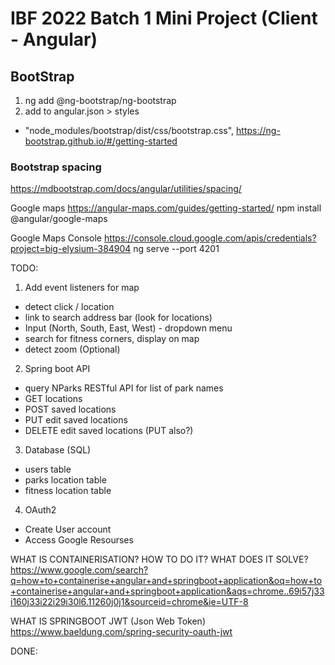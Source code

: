 # IBF 2022 Batch 1 Mini Project (Client - Angular)

## BootStrap
1. ng add @ng-bootstrap/ng-bootstrap
2. add to angular.json > styles
- "node_modules/bootstrap/dist/css/bootstrap.css",
https://ng-bootstrap.github.io/#/getting-started
### Bootstrap spacing
https://mdbootstrap.com/docs/angular/utilities/spacing/


Google maps
https://angular-maps.com/guides/getting-started/
npm install @angular/google-maps

Google Maps Console
https://console.cloud.google.com/apis/credentials?project=big-elysium-384904
ng serve --port 4201



TODO:
1. Add event listeners for map
- detect click / location
- link to search address bar (look for locations)
- Input (North, South, East, West) - dropdown menu
- search for fitness corners, display on map
- detect zoom (Optional)
2. Spring boot API 
- query NParks RESTful API for list of park names
- GET locations
- POST saved locations
- PUT edit saved locations
- DELETE edit saved locations (PUT also?)

3. Database (SQL)
- users table
- parks location table
- fitness location table

4. OAuth2
- Create User account
- Access Google Resourses

WHAT IS CONTAINERISATION? HOW TO DO IT? WHAT DOES IT SOLVE?
https://www.google.com/search?q=how+to+containerise+angular+and+springboot+application&oq=how+to+containerise+angular+and+springboot+application&aqs=chrome..69i57j33i160j33i22i29i30l6.11260j0j1&sourceid=chrome&ie=UTF-8

WHAT IS SPRINGBOOT JWT (Json Web Token)
https://www.baeldung.com/spring-security-oauth-jwt

DONE: 



